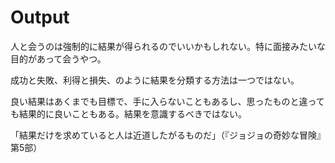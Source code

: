 # Output

人と会うのは強制的に結果が得られるのでいいかもしれない。特に面接みたいな目的があって会うやつ。

成功と失敗、利得と損失、のように結果を分類する方法は一つではない。

良い結果はあくまでも目標で、手に入らないこともあるし、思ったものと違っても結果的に良いこともある。結果を意識するべきではない。

「結果だけを求めていると人は近道したがるものだ」（『ジョジョの奇妙な冒険』第5部）
